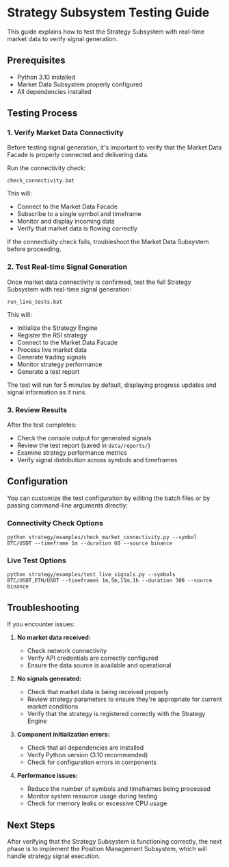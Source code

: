 # Strategy Subsystem Testing Guide

This guide explains how to test the Strategy Subsystem with real-time market data to verify signal generation.

## Prerequisites

- Python 3.10 installed
- Market Data Subsystem properly configured
- All dependencies installed

## Testing Process

### 1. Verify Market Data Connectivity

Before testing signal generation, it's important to verify that the Market Data Facade is properly connected and delivering data.

Run the connectivity check:
```
check_connectivity.bat
```

This will:
- Connect to the Market Data Facade
- Subscribe to a single symbol and timeframe
- Monitor and display incoming data
- Verify that market data is flowing correctly

If the connectivity check fails, troubleshoot the Market Data Subsystem before proceeding.

### 2. Test Real-time Signal Generation

Once market data connectivity is confirmed, test the full Strategy Subsystem with real-time signal generation:

```
run_live_tests.bat
```

This will:
- Initialize the Strategy Engine
- Register the RSI strategy
- Connect to the Market Data Facade
- Process live market data
- Generate trading signals
- Monitor strategy performance
- Generate a test report

The test will run for 5 minutes by default, displaying progress updates and signal information as it runs.

### 3. Review Results

After the test completes:
- Check the console output for generated signals
- Review the test report (saved in `data/reports/`)
- Examine strategy performance metrics
- Verify signal distribution across symbols and timeframes

## Configuration

You can customize the test configuration by editing the batch files or by passing command-line arguments directly:

### Connectivity Check Options

```
python strategy/examples/check_market_connectivity.py --symbol BTC/USDT --timeframe 1m --duration 60 --source binance
```

### Live Test Options

```
python strategy/examples/test_live_signals.py --symbols BTC/USDT,ETH/USDT --timeframes 1m,5m,15m,1h --duration 300 --source binance
```

## Troubleshooting

If you encounter issues:

1. **No market data received:**
   - Check network connectivity
   - Verify API credentials are correctly configured
   - Ensure the data source is available and operational

2. **No signals generated:**
   - Check that market data is being received properly
   - Review strategy parameters to ensure they're appropriate for current market conditions
   - Verify that the strategy is registered correctly with the Strategy Engine

3. **Component initialization errors:**
   - Check that all dependencies are installed
   - Verify Python version (3.10 recommended)
   - Check for configuration errors in components

4. **Performance issues:**
   - Reduce the number of symbols and timeframes being processed
   - Monitor system resource usage during testing
   - Check for memory leaks or excessive CPU usage

## Next Steps

After verifying that the Strategy Subsystem is functioning correctly, the next phase is to implement the Position Management Subsystem, which will handle strategy signal execution. 